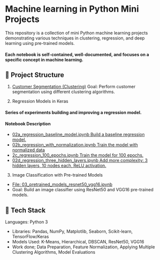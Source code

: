 # Machine learning in Python Mini Projects
This repository is a collection of mini Python machine learning projects demonstrating various techniques in clustering, regression, and deep learning using pre-trained models.

#### Each notebook is self-contained, well-documented, and focuses on a specific concept in machine learning.

## 📂 Project Structure
1. [Customer Segmentation (Clustering)](https://github.com/Lubula/Machine-learning-in-Python-Mini-Projects/blob/main/01_customer_segmentation_clustering.ipynb)
Goal: Perform customer segmentation using different clustering algorithms.

2. Regression Models in Keras
#### Series of experiments building and improving a regression model.
#### Notebook	Description
- [02a_regression_baseline_model.ipynb	Build a baseline regression model.](https://github.com/Lubula/Machine-learning-in-Python-Mini-Projects/blob/main/02a_regression_baseline_model.ipynb)
- [02b_regression_with_normalization.ipynb	Train the model with normalized data](https://github.com/Lubula/Machine-learning-in-Python-Mini-Projects/blob/main/02b_regression_with_normalization.ipynb)
- [2c_regression_100_epochs.ipynb	Train the model for 100 epochs.](https://github.com/Lubula/Machine-learning-in-Python-Mini-Projects/blob/main/02c_regression_100_epochs.ipynb)
- [02d_regression_three_hidden_layers.ipynb	Add more complexity: 3 hidden layers, 10 nodes each, ReLU activation.](https://github.com/Lubula/Machine-learning-in-Python-Mini-Projects/blob/main/02d_regression_three_hidden_layers.ipynb)
  
3. Image Classification with Pre-trained Models
- [File: 03_pretrained_models_resnet50_vgg16.ipynb](https://github.com/Lubula/Machine-learning-in-Python-Mini-Projects/blob/main/03_Evaluating_and_Testing_Pre_trained_Models.ipynb)
- Goal: Build an image classifier using ResNet50 and VGG16 pre-trained models.

## 🚀 Tech Stack
Languages: Python 3
- Libraries: Pandas, NumPy, Matplotlib, Seaborn, Scikit-learn, TensorFlow/Keras
- Models Used: K-Means, Hierarchical, DBSCAN, ResNet50, VGG16
- Work done; Data Preparation, Feature Normalization, Applying Multiple Clustering Algorithms, Model Evaluations
